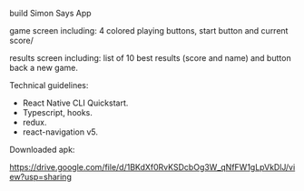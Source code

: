build Simon Says App

game screen including: 4 colored playing buttons, start button and current score/

results screen including: list of 10 best results (score and name) and button back a new game.

Technical guidelines:
  - React Native CLI Quickstart.
  - Typescript, hooks.
  - redux.
  - react-navigation v5.

Downloaded apk:

https://drive.google.com/file/d/1BKdXf0RvKSDcbOg3W_qNfFW1gLpVkDlJ/view?usp=sharing

